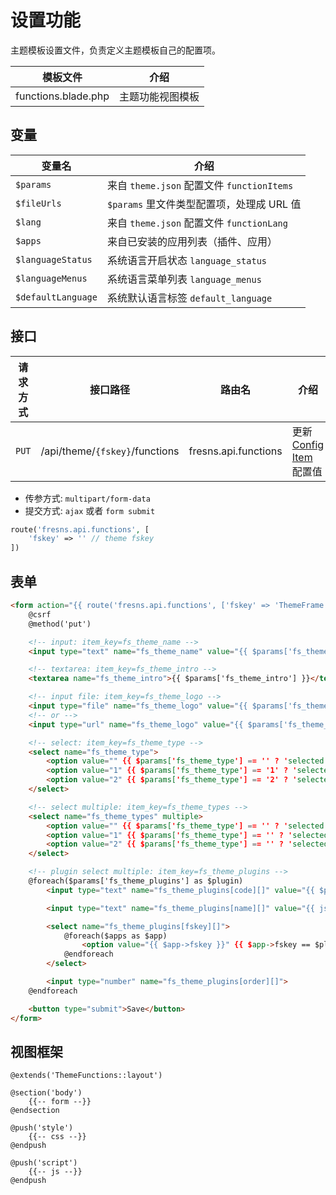 # 设置功能

主题模板设置文件，负责定义主题模板自己的配置项。

| 模板文件 | 介绍 |
| --- | --- |
| functions.blade.php | 主题功能视图模板 |

## 变量

| 变量名 | 介绍 |
| --- | --- |
| `$params` | 来自 `theme.json` 配置文件 `functionItems` |
| `$fileUrls` | `$params` 里文件类型配置项，处理成 URL 值 |
| `$lang` | 来自 `theme.json` 配置文件 `functionLang` |
| `$apps` | 来自已安装的应用列表（插件、应用） |
| `$languageStatus` | 系统语言开启状态 `language_status` |
| `$languageMenus` | 系统语言菜单列表 `language_menus` |
| `$defaultLanguage` | 系统默认语言标签 `default_language` |

## 接口

| 请求方式 | 接口路径 | 路由名 | 介绍 |
| --- | --- | --- | --- |
| `PUT` | /api/theme/`{fskey}`/functions | fresns.api.functions | 更新 [Config Item](https://docs.fresns.com/open-source/database/systems/configs.html) 配置值 |

- 传参方式: `multipart/form-data`
- 提交方式: `ajax` 或者 `form submit`

```php
route('fresns.api.functions', [
    'fskey' => '' // theme fskey
])
```

## 表单

```html
<form action="{{ route('fresns.api.functions', ['fskey' => 'ThemeFrame']) }}" method="post" enctype="multipart/form-data">
    @csrf
    @method('put')

    <!-- input: item_key=fs_theme_name -->
    <input type="text" name="fs_theme_name" value="{{ $params['fs_theme_name'] }}">

    <!-- textarea: item_key=fs_theme_intro -->
    <textarea name="fs_theme_intro">{{ $params['fs_theme_intro'] }}</textarea>

    <!-- input file: item_key=fs_theme_logo -->
    <input type="file" name="fs_theme_logo" value="{{ $params['fs_theme_logo'] }}">
    <!-- or -->
    <input type="url" name="fs_theme_logo" value="{{ $params['fs_theme_logo'] }}">

    <!-- select: item_key=fs_theme_type -->
    <select name="fs_theme_type">
        <option value="" {{ $params['fs_theme_type'] == '' ? 'selected' : '' }}>Null</option>
        <option value="1" {{ $params['fs_theme_type'] == '1' ? 'selected' : '' }}>One</option>
        <option value="2" {{ $params['fs_theme_type'] == '2' ? 'selected' : '' }}>Two</option>
    </select>

    <!-- select multiple: item_key=fs_theme_types -->
    <select name="fs_theme_types" multiple>
        <option value="" {{ $params['fs_theme_type'] == '' ? 'selected' : '' }}>Null</option>
        <option value="1" {{ $params['fs_theme_type'] == '' ? 'selected' : '' }}>One</option>
        <option value="2" {{ $params['fs_theme_type'] == '' ? 'selected' : '' }}>Two</option>
    </select>

    <!-- plugin select multiple: item_key=fs_theme_plugins -->
    @foreach($params['fs_theme_plugins'] as $plugin)
        <input type="text" name="fs_theme_plugins[code][]" value="{{ $plugin['code'] }}">

        <input type="text" name="fs_theme_plugins[name][]" value="{{ json_encode($plugin['name']) }}">

        <select name="fs_theme_plugins[fskey][]">
            @foreach($apps as $app)
                <option value="{{ $app->fskey }}" {{ $app->fskey == $plugin['fskey'] ? 'selected' : '' }}>{{ $app->name }}</option>
            @endforeach
        </select>

        <input type="number" name="fs_theme_plugins[order][]">
    @endforeach

    <button type="submit">Save</button>
</form>
```

## 视图框架

```blade
@extends('ThemeFunctions::layout')

@section('body')
    {{-- form --}}
@endsection

@push('style')
    {{-- css --}}
@endpush

@push('script')
    {{-- js --}}
@endpush
```
